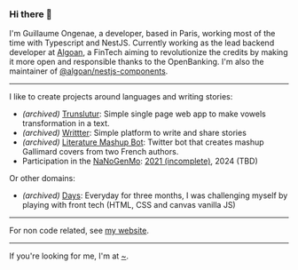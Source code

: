 ### Hi there 👋

I'm Guillaume Ongenae, a developer, based in Paris, working most of the time with Typescript and NestJS.
Currently working as the lead backend developer at [Algoan](https://www.algoan.com),
a FinTech aiming to revolutionize the credits by making it more open and responsible thanks to the OpenBanking.
I'm also the maintainer of [@algoan/nestjs-components](https://github.com/algoan/nestjs-components/).

---

I like to create projects around languages and writing stories:

- _(archived)_ [Trunslutur](https://github.com/g-ongenae/trunslutur): Simple single page web app to make vowels transformation in a text.
- _(archived)_ [Writtter](https://github.com/g-ongenae/writtter): Simple platform to write and share stories
- _(archived)_ [Literature Mashup Bot](https://github.com/g-ongenae/litterature-mashup-bot): Twitter bot that creates mashup Gallimard covers from two French authors.
- Participation in the [NaNoGenMo](https://github.com/NaNoGenMo): [2021 (incomplete)](https://github.com/g-ongenae/NaNoGenMo-2021), 2024 (TBD)

Or other domains:

- _(archived)_ [Days](https://github.com/g-ongenae/days): Everyday for three months, I was challenging myself by playing with front tech (HTML, CSS and canvas vanilla JS)

---

For non code related, see [my website](http://g-ongenae.github.io).

---

If you're looking for me, I'm at [~](https://github.com/g-ongenae/dotfiles).
